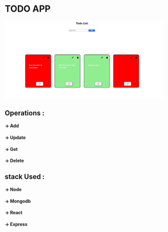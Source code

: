# TODO APP
![Alt Text](./todo.png)

## Operations :
 #### -> Add
 #### -> Update
 #### -> Get
 #### -> Delete

## stack Used :
 #### -> Node
 #### -> Mongodb
 #### -> React
 #### -> Express
